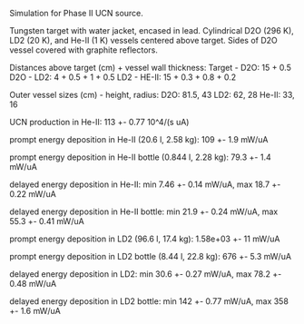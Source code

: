 Simulation for Phase II UCN source.

Tungsten target with water jacket, encased in lead.
Cylindrical D2O (296 K), LD2 (20 K), and He-II (1 K) vessels centered above target.
Sides of D2O vessel covered with graphite reflectors.

Distances above target (cm) + vessel wall thickness:
Target - D2O: 15 + 0.5
D2O - LD2: 4 + 0.5 + 1 + 0.5
LD2 - HE-II: 15 + 0.3 + 0.8 + 0.2

Outer vessel sizes (cm) - height, radius:
D2O: 81.5, 43
LD2: 62, 28
He-II: 33, 16

UCN production in He-II:
113 +- 0.77 10^4/(s uA)

prompt energy deposition in He-II (20.6 l, 2.58 kg):
109 +- 1.9 mW/uA

prompt energy deposition in He-II bottle (0.844 l, 2.28 kg):
79.3 +- 1.4 mW/uA

delayed energy deposition in He-II:
min 7.46 +- 0.14 mW/uA, max 18.7 +- 0.22 mW/uA

delayed energy deposition in He-II bottle:
min 21.9 +- 0.24 mW/uA, max 55.3 +- 0.41 mW/uA

prompt energy deposition in LD2 (96.6 l, 17.4 kg):
1.58e+03 +- 11 mW/uA

prompt energy deposition in LD2 bottle (8.44 l, 22.8 kg):
676 +- 5.3 mW/uA

delayed energy deposition in LD2:
min 30.6 +- 0.27 mW/uA, max 78.2 +- 0.48 mW/uA

delayed energy deposition in LD2 bottle:
min 142 +- 0.77 mW/uA, max 358 +- 1.6 mW/uA

